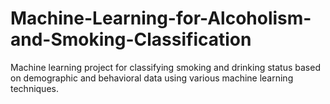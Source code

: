 # Machine-Learning-for-Alcoholism-and-Smoking-Classification
Machine learning project for classifying smoking and drinking status based on demographic and behavioral data using various machine learning techniques.
